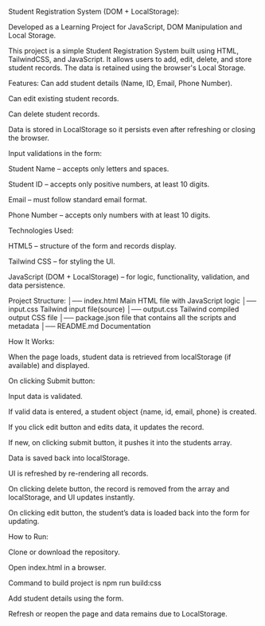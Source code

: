 Student Registration System (DOM + LocalStorage):

Developed as a Learning Project for JavaScript, DOM Manipulation and Local Storage.

This project is a simple Student Registration System built using HTML, TailwindCSS, and JavaScript.
It allows users to add, edit, delete, and store student records. The data is retained using the browser's Local Storage.

Features:
Can add student details (Name, ID, Email, Phone Number).

Can edit existing student records.

Can delete student records.

Data is stored in LocalStorage so it persists even after refreshing or closing the browser.

Input validations in the form:

Student Name – accepts only letters and spaces.

Student ID – accepts only positive numbers, at least 10 digits.

Email – must follow standard email format.

Phone Number – accepts only numbers with at least 10 digits.

Technologies Used:

HTML5 – structure of the form and records display.

Tailwind CSS – for styling the UI.

JavaScript (DOM + LocalStorage) – for logic, functionality, validation, and data persistence.

Project Structure:
│── index.html Main HTML file with JavaScript logic
│── input.css Tailwind input file(source)
│── output.css Tailwind compiled output CSS file
│── package.json file that contains all the scripts and metadata
│── README.md Documentation

How It Works:

When the page loads, student data is retrieved from localStorage (if available) and displayed.

On clicking Submit button:

Input data is validated.

If valid data is entered, a student object {name, id, email, phone} is created.

If you click edit button and edits data, it updates the record.

If new, on clicking submit button, it pushes it into the students array.

Data is saved back into localStorage.

UI is refreshed by re-rendering all records.

On clicking delete button, the record is removed from the array and localStorage, and UI updates instantly.

On clicking edit button, the student’s data is loaded back into the form for updating.

How to Run:

Clone or download the repository.

Open index.html in a browser.

Command to build project is npm run build:css

Add student details using the form.

Refresh or reopen the page and data remains due to LocalStorage.
